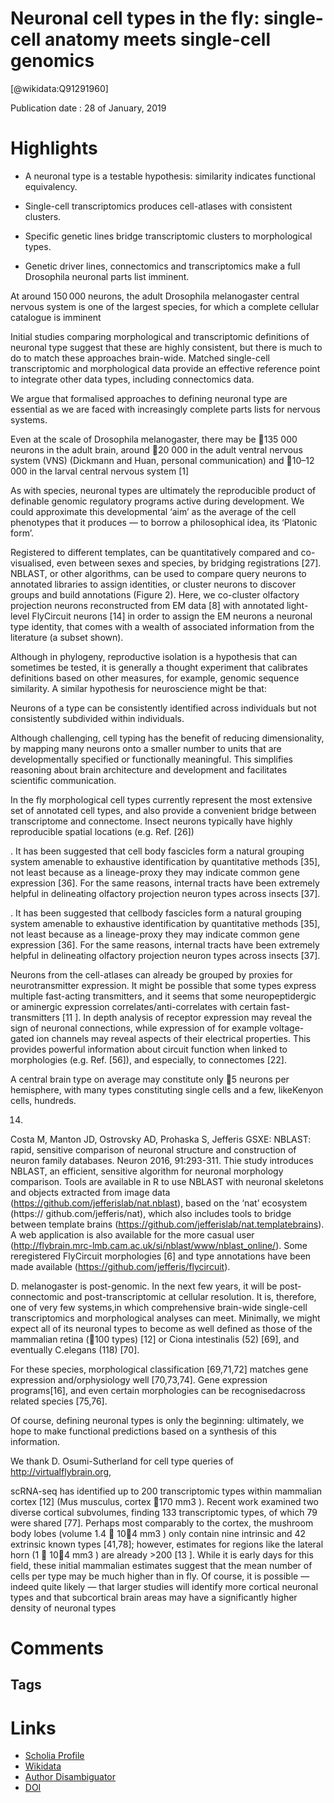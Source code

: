 
Neuronal cell types in the fly: single-cell anatomy meets single-cell genomics
==============================================================================
  
  [@wikidata:Q91291960]  
  
Publication date : 28 of January, 2019  

# Highlights

- A neuronal type is a testable hypothesis: similarity indicates functional equivalency.

- Single-cell transcriptomics produces cell-atlases with consistent clusters.

- Specific genetic lines bridge transcriptomic clusters to morphological types.

- Genetic driver lines, connectomics and transcriptomics make a full Drosophila neuronal parts list imminent.

At around 150 000 neurons, the adult Drosophila melanogaster central nervous system is one of the largest species, for which a complete cellular catalogue is imminent

Initial studies comparing morphological and transcriptomic definitions of neuronal type suggest that these are highly consistent, but there is much to do to match these approaches brain-wide. Matched single-cell transcriptomic and morphological data provide an effective reference point to integrate other data types, including connectomics data.

We argue that formalised approaches to defining neuronal type are essential as we are faced with increasingly complete parts lists for nervous systems.


Even at the scale of Drosophila melanogaster, there may be 135 000 neurons in the adult
brain, around 20 000 in the adult ventral nervous system (VNS) (Dickmann and Huan, personal communication) and 10–12 000 in the larval central nervous system
[1]

As with species, neuronal types are ultimately the reproducible product of definable genomic regulatory programs active during development. We could approximate this developmental ‘aim’ as the average of the cell phenotypes that it produces — to borrow a philosophical idea, its ‘Platonic form’.


Registered to different templates, can
be quantitatively compared and co-visualised, even between sexes and species, by bridging registrations [27]. NBLAST, or other algorithms, can
be used to compare query neurons to annotated libraries to assign identities, or cluster neurons to discover groups and build annotations
(Figure 2). Here, we co-cluster olfactory projection neurons reconstructed from EM data [8] with annotated light-level FlyCircuit neurons [14] in
order to assign the EM neurons a neuronal type identity, that comes with a wealth of associated information from the literature (a subset shown).


Although in phylogeny, reproductive isolation is a
hypothesis that can sometimes be tested, it is generally
a thought experiment that calibrates definitions based on
other measures, for example, genomic sequence similarity. A similar hypothesis for neuroscience might be that:

Neurons of a type can be consistently identified across individuals but not consistently subdivided within individuals.

Although challenging, cell typing has the benefit of reducing dimensionality, by mapping many neurons onto a smaller number
to units that are developmentally specified or functionally meaningful. This simplifies reasoning about brain architecture and development and facilitates scientific communication.


In the fly morphological cell types currently represent the most extensive set of annotated cell types, and also provide a convenient bridge between transcriptome and connectome.
Insect neurons typically have highly reproducible spatial locations (e.g. Ref. [26])

. It has been suggested that cell body fascicles form a natural grouping system amenable to exhaustive identification by quantitative methods
[35], not least because as a lineage-proxy they may indicate common gene expression [36]. For the same reasons, internal tracts have been extremely helpful in delineating olfactory projection neuron types across insects [37].

. It has been suggested that cellbody fascicles form a natural grouping system amenable
to exhaustive identification by quantitative methods [35], not least because as a lineage-proxy they may indicate common gene expression [36]. For the same reasons, internal tracts have been extremely helpful in delineating olfactory projection neuron types across insects [37].


Neurons from the cell-atlases can already be grouped by
proxies for neurotransmitter expression. It might be possible that some types express multiple fast-acting transmitters, and it seems that some neuropeptidergic or
aminergic expression correlates/anti-correlates with certain fast-transmitters [11
]. In depth analysis of receptor
expression may reveal the sign of neuronal connections,
while expression of for example voltage-gated ion channels may reveal aspects of their electrical properties. This
provides powerful information about circuit function
when linked to morphologies (e.g. Ref. [56]), and especially, to connectomes [22].


A central brain type on average may constitute only 5 neurons per hemisphere, with many types constituting single cells and a few, likeKenyon cells, hundreds.

14.

Costa M, Manton JD, Ostrovsky AD, Prohaska S, Jefferis GSXE:
NBLAST: rapid, sensitive comparison of neuronal structure
and construction of neuron family databases. Neuron 2016,
91:293-311.
Thie study introduces NBLAST, an efficient, sensitive algorithm for neuronal morphology comparison. Tools are available in R to use NBLAST
with neuronal skeletons and objects extracted from image data (https://github.com/jefferislab/nat.nblast), based on the ‘nat’ ecosystem (https://
github.com/jefferis/nat), which also includes tools to bridge between template brains (https://github.com/jefferislab/nat.templatebrains). A
web application is also available for the more casual user (http://flybrain.mrc-lmb.cam.ac.uk/si/nblast/www/nblast_online/). Some reregistered FlyCircuit morphologies [6] and type annotations have been
made available (https://github.com/jefferis/flycircuit).

D. melanogaster is post-genomic. In the next few years, it will be post-connectomic and post-transcriptomic at cellular resolution. It is, therefore, one of very few systems,in which comprehensive brain-wide single-cell transcriptomics and morphological analyses can meet. Minimally,
we might expect all of its neuronal types to become as well defined as those of the mammalian retina (100
types) [12] or Ciona intestinalis (52) [69], and eventually C.elegans (118) [70].

For these species, morphological classification [69,71,72] matches gene expression and/orphysiology well [70,73,74]. Gene expression programs[16], and even certain morphologies can be recognisedacross related species [75,76].

Of course, defining neuronal types is only the beginning:
ultimately, we hope to make functional predictions based
on a synthesis of this information.

We thank D. Osumi-Sutherland for cell type queries of http://virtualflybrain.org,


scRNA-seq has identified up to 200 transcriptomic types
within mammalian cortex [12] (Mus musculus, cortex
170 mm3
). Recent work examined two diverse cortical
subvolumes, finding 133 transcriptomic types, of which
79 were shared [77]. Perhaps most comparably to the
cortex, the mushroom body lobes (volume 1.4  104
mm3
) only contain nine intrinsic and 42 extrinsic known
types [41,78]; however, estimates for regions like the
lateral horn (1  104 mm3
) are already >200 [13
]. While
it is early days for this field, these initial mammalian
estimates suggest that the mean number of cells per type
may be much higher than in fly. Of course, it is possible —
indeed quite likely — that larger studies will identify
more cortical neuronal types and that subcortical brain
areas may have a significantly higher density of neuronal
types



# Comments

## Tags

# Links
  
 * [Scholia Profile](https://scholia.toolforge.org/work/Q91291960)  
 * [Wikidata](https://www.wikidata.org/wiki/Q91291960)  
 * [Author Disambiguator](https://author-disambiguator.toolforge.org/work_item_oauth.php?id=Q91291960&batch_id=&match=1&author_list_id=&doit=Get+author+links+for+work)  
 * [DOI](https://doi.org/10.1016/J.CONB.2018.12.012)  
